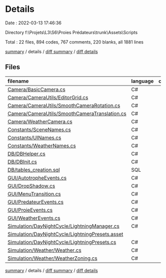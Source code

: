 # Details

Date : 2022-03-13 17:46:36

Directory f:\Projets\L3\S6\Proies Prédateurs\trunk\Assets\Scripts

Total : 22 files,  894 codes, 767 comments, 220 blanks, all 1881 lines

[summary](results.md) / details / [diff summary](diff.md) / [diff details](diff-details.md)

## Files
| filename | language | code | comment | blank | total |
| :--- | :--- | ---: | ---: | ---: | ---: |
| [Camera/BasicCamera.cs](/Camera/BasicCamera.cs) | C# | 50 | 43 | 17 | 110 |
| [Camera/CameraUtils/EditorGrid.cs](/Camera/CameraUtils/EditorGrid.cs) | C# | 100 | 90 | 23 | 213 |
| [Camera/CameraUtils/SmoothCameraRotation.cs](/Camera/CameraUtils/SmoothCameraRotation.cs) | C# | 32 | 47 | 11 | 90 |
| [Camera/CameraUtils/SmoothCameraTranslation.cs](/Camera/CameraUtils/SmoothCameraTranslation.cs) | C# | 32 | 47 | 12 | 91 |
| [Camera/WeatherCamera.cs](/Camera/WeatherCamera.cs) | C# | 82 | 97 | 34 | 213 |
| [Constants/SceneNames.cs](/Constants/SceneNames.cs) | C# | 6 | 6 | 2 | 14 |
| [Constants/UINames.cs](/Constants/UINames.cs) | C# | 14 | 8 | 3 | 25 |
| [Constants/WeatherNames.cs](/Constants/WeatherNames.cs) | C# | 15 | 7 | 3 | 25 |
| [DB/DBHelper.cs](/DB/DBHelper.cs) | C# | 52 | 115 | 17 | 184 |
| [DB/DBInit.cs](/DB/DBInit.cs) | C# | 21 | 44 | 9 | 74 |
| [DB/tables_creation.sql](/DB/tables_creation.sql) | SQL | 66 | 3 | 0 | 69 |
| [GUI/AutotropheEvents.cs](/GUI/AutotropheEvents.cs) | C# | 29 | 32 | 8 | 69 |
| [GUI/DropShadow.cs](/GUI/DropShadow.cs) | C# | 97 | 13 | 22 | 132 |
| [GUI/MenuTransition.cs](/GUI/MenuTransition.cs) | C# | 23 | 34 | 9 | 66 |
| [GUI/PredateurEvents.cs](/GUI/PredateurEvents.cs) | C# | 29 | 32 | 8 | 69 |
| [GUI/ProieEvents.cs](/GUI/ProieEvents.cs) | C# | 29 | 32 | 8 | 69 |
| [GUI/WeatherEvents.cs](/GUI/WeatherEvents.cs) | C# | 51 | 51 | 11 | 113 |
| [Simulation/DayNightCycle/LightningManager.cs](/Simulation/DayNightCycle/LightningManager.cs) | C# | 41 | 29 | 9 | 79 |
| [Simulation/DayNightCycle/LightningPresets.asset](/Simulation/DayNightCycle/LightningPresets.asset) |  | 101 | 0 | 1 | 102 |
| [Simulation/DayNightCycle/LightningPresets.cs](/Simulation/DayNightCycle/LightningPresets.cs) | C# | 7 | 9 | 2 | 18 |
| [Simulation/Weather/Weather.cs](/Simulation/Weather/Weather.cs) | C# | 5 | 7 | 3 | 15 |
| [Simulation/Weather/WeatherZoning.cs](/Simulation/Weather/WeatherZoning.cs) | C# | 12 | 21 | 8 | 41 |

[summary](results.md) / details / [diff summary](diff.md) / [diff details](diff-details.md)